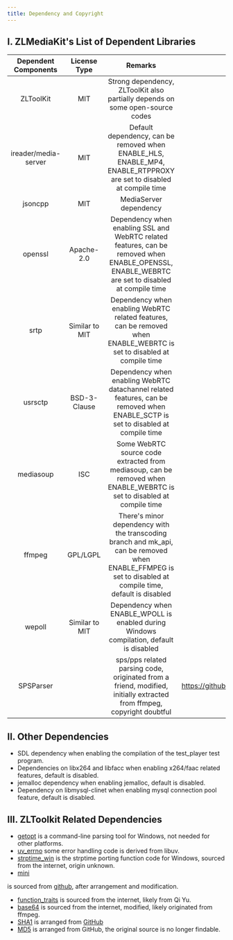 ```yaml
---
title: Dependency and Copyright
---
```


## I. ZLMediaKit's List of Dependent Libraries

| Dependent Components |  License Type  |                                                                          Remarks                                                                           |                                Project Address                                 |
| :------------------: | :------------: | :--------------------------------------------------------------------------------------------------------------------------------------------------------: | :----------------------------------------------------------------------------: |
|      ZLToolKit       |      MIT       |                                       Strong dependency, ZLToolKit also partially depends on some open-source codes                                        |                    https://github.com/ZLMediaKit/ZLToolKit                     |
| ireader/media-server |      MIT       |                    Default dependency, can be removed when ENABLE_HLS, ENABLE_MP4, ENABLE_RTPPROXY are set to disabled at compile time                     |                    https://github.com/ireader/media-server                     |
|       jsoncpp        |      MIT       |                                                                   MediaServer dependency                                                                   |                 https://github.com/open-source-parsers/jsoncpp                 |
|       openssl        |   Apache-2.0   |      Dependency when enabling SSL and WebRTC related features, can be removed when ENABLE_OPENSSL, ENABLE_WEBRTC are set to disabled at compile time       |                       https://github.com/openssl/openssl                       |
|         srtp         | Similar to MIT |                   Dependency when enabling WebRTC related features, can be removed when ENABLE_WEBRTC is set to disabled at compile time                   |                        https://github.com/cisco/libsrtp                        |
|       usrsctp        |  BSD-3-Clause  |              Dependency when enabling WebRTC datachannel related features, can be removed when ENABLE_SCTP is set to disabled at compile time              |                       https://github.com/sctplab/usrsctp                       |
|      mediasoup       |      ISC       |                   Some WebRTC source code extracted from mediasoup, can be removed when ENABLE_WEBRTC is set to disabled at compile time                   |                     https://github.com/versatica/mediasoup                     |
|        ffmpeg        |    GPL/LGPL    | There's minor dependency with the transcoding branch and mk_api, can be removed when ENABLE_FFMPEG is set to disabled at compile time, default is disabled |                        https://github.com/FFmpeg/FFmpeg                        |
|        wepoll        | Similar to MIT |                                  Dependency when ENABLE_WPOLL is enabled during Windows compilation, default is disabled                                   |                     https://github.com/piscisaureus/wepoll                     |
|      SPSParser       |                |                   sps/pps related parsing code, originated from a friend, modified, initially extracted from ffmpeg, copyright doubtful                    | https://github.com/ZLMediaKit/ZLMediaKit/blob/master/src/Extension/SPSParser.h |

## II. Other Dependencies

- SDL dependency when enabling the compilation of the test_player test program.
- Dependencies on libx264 and libfacc when enabling x264/faac related features, default is disabled.
- jemalloc dependency when enabling jemalloc, default is disabled.
- Dependency on libmysql-clinet when enabling mysql connection pool feature, default is disabled.

## III. ZLToolkit Related Dependencies

- [getopt](https://github.com/ZLMediaKit/ZLToolKit/tree/master/src/win32) is a command-line parsing tool for Windows, not needed for other platforms.
- [uv_errno](https://github.com/ZLMediaKit/ZLToolKit/blob/master/src/Util/uv_errno.h) some error handling code is derived from libuv.
- [strptime_win](https://github.com/ZLMediaKit/ZLToolKit/blob/master/src/Util/strptime_win.cpp) is the strptime porting function code for Windows, sourced from the internet, origin unknown.
- [mini](https://github.com/ZLMediaKit/ZLToolKit/blob/master/src/Util/mini.h)

is sourced from [github](https://github.com/r-lyeh-archived/mINI), after arrangement and modification.

- [function_traits](https://github.com/ZLMediaKit/ZLToolKit/blob/master/src/Util/function_traits.h) is sourced from the internet, likely from Qi Yu.
- [base64](https://github.com/ZLMediaKit/ZLToolKit/blob/master/src/Util/base64.h) is sourced from the internet, modified, likely originated from ffmpeg.
- [SHA1](https://github.com/ZLMediaKit/ZLToolKit/blob/master/src/Util/SHA1.h) is arranged from [GitHub](https://github.com/vog/sha1)
- [MD5](https://github.com/ZLMediaKit/ZLToolKit/blob/master/src/Util/MD5.h) is arranged from GitHub, the original source is no longer findable.
